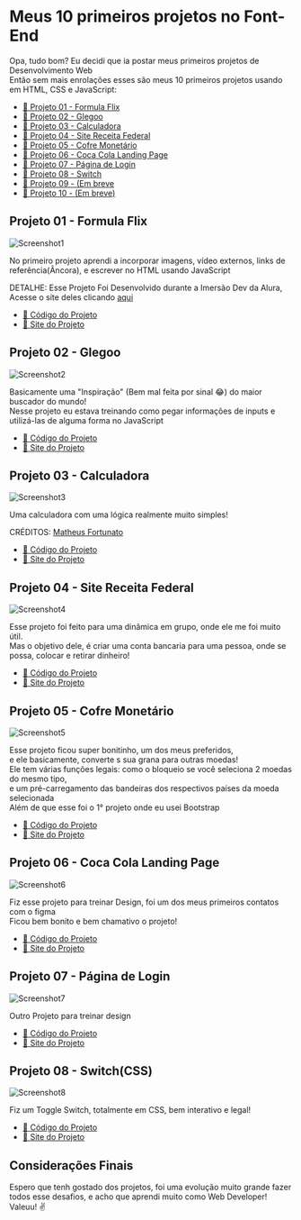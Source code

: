 # Meus 10 primeiros projetos no Font-End
Opa, tudo bom? Eu decidi que ia postar meus primeiros projetos de Desenvolvimento Web <br>
Então sem mais enrolações esses são meus 10 primeiros projetos usando em HTML, CSS e JavaScript:

* [📃 Projeto 01 - Formula Flix](#id01)
* [📃 Projeto 02 - Glegoo](#id02)
* [📃 Projeto 03 - Calculadora](#id03)
* [📃 Projeto 04 - Site Receita Federal](#id04)
* [📃 Projeto 05 - Cofre Monetário](#id05)
* [📃 Projeto 06 - Coca Cola Landing Page](#id06)
* [📃 Projeto 07 - Página de Login](#id07)
* [📃 Projeto 08 - Switch](#id08)
* [📃 Projeto 09 - (Em breve](#id09)
* [📃 Projeto 10 - (Em breve)](#id10)

## Projeto 01 - Formula Flix <a name="id01"></a>

![Screenshot1](https://github.com/LewisM-Dev/10-first-projects-on-frontend/blob/main/img/Screenshot1.png?raw=true) <br>

No primeiro projeto aprendi a incorporar imagens, vídeo externos, links de referência(Âncora), e escrever no HTML usando JavaScript

DETALHE: Esse Projeto Foi Desenvolvido durante a Imersão Dev da Alura, Acesse o site deles clicando [aqui](https://www.alura.com.br/)

* [🔗 Código do Projeto](https://github.com/LewisM-Dev/10-first-projects-on-frontend/tree/main/Projeto_01%20-%20Formula-One-Flix) <br>
* [🔗 Site do Projeto](https://lewism-dev.github.io/10-first-projects-on-frontend/Projeto_01%20-%20Formula-One-Flix/fl1x.html)

## Projeto 02 - Glegoo <a name="id02"></a>

![Screenshot2](https://github.com/LewisM-Dev/10-first-projects-on-frontend/blob/main/img/Screenshot2.png?raw=true) <br>

Basicamente uma "Inspiração" (Bem mal feita por sinal 😂) do maior buscador do mundo! <br>
Nesse projeto eu estava treinando como pegar informações de inputs e utilizá-las de alguma forma no JavaScript

* [🔗 Código do Projeto](https://github.com/LewisM-Dev/10-first-projects-on-frontend/tree/main/Projeto_02%20-%20Glegoo) <br>
* [🔗 Site do Projeto](https://lewism-dev.github.io/10-first-projects-on-frontend/Projeto_02%20-%20Glegoo/Glegoo.html)

## Projeto 03 - Calculadora <a name="id03"></a>

![Screenshot3](https://github.com/LewisM-Dev/10-first-projects-on-frontend/blob/main/img/Screenshot3.png?raw=true) <br>

Uma calculadora com uma lógica realmente muito simples!

CRÉDITOS: [Matheus Fortunato](https://github.com/mfortunat0)

* [🔗 Código do Projeto](https://github.com/LewisM-Dev/10-first-projects-on-frontend/tree/main/Projeto_03%20-%20Calculadora) <br>
* [🔗 Site do Projeto](https://lewism-dev.github.io/10-first-projects-on-frontend/Projeto_03%20-%20Calculadora/calcula.html)

## Projeto 04 - Site Receita Federal <a name="id04"></a>

![Screenshot4](https://github.com/LewisM-Dev/10-first-projects-on-frontend/blob/main/img/Screenshot4.png?raw=true) <br>

Esse projeto foi feito para uma dinâmica em grupo, onde ele me foi muito útil. <br>
Mas o objetivo dele, é criar uma conta bancaria para uma pessoa, onde se possa, colocar e retirar dinheiro!

* [🔗 Código do Projeto](https://github.com/LewisM-Dev/10-first-projects-on-frontend/tree/main/Projeto_04%20-%20Site%20Receita%20Federal) <br>
* [🔗 Site do Projeto](https://lewism-dev.github.io/10-first-projects-on-frontend/Projeto_04%20-%20Site%20Receita%20Federal/)

## Projeto 05 - Cofre Monetário <a name="id05"></a>

![Screenshot5](https://github.com/LewisM-Dev/10-first-projects-on-frontend/blob/main/img/Screenshot5.png?raw=true) <br>

Esse projeto ficou super bonitinho, um dos meus preferidos, <br>
e ele basicamente, converte s sua grana para outras moedas! <br>
Ele tem várias funções legais: como o bloqueio se você seleciona 2 moedas do mesmo tipo, <br>
e um pré-carregamento das bandeiras dos respectivos países da moeda selecionada <br>
Além de que esse foi o 1° projeto onde eu usei Bootstrap

* [🔗 Código do Projeto](https://github.com/LewisM-Dev/10-first-projects-on-frontend/tree/main/Projeto_05%20-%20Cofre%20Monet%C3%A1rio) <br>
* [🔗 Site do Projeto](https://lewism-dev.github.io/10-first-projects-on-frontend/Projeto_05%20-%20Cofre%20Monet%C3%A1rio/CM.html)

## Projeto 06 - Coca Cola Landing Page <a name="id06"></a>

![Screenshot6](https://github.com/LewisM-Dev/10-first-projects-on-frontend/blob/main/img/Screenshot6.png?raw=true) <br>

Fiz esse projeto para treinar Design, foi um dos meus primeiros contatos com o figma <br>
Ficou bem bonito e bem chamativo o projeto!

* [🔗 Código do Projeto](https://github.com/LewisM-Dev/10-first-projects-on-frontend/tree/main/Projeto_06%20-%20CocaCola%20Landing%20Page) <br>
* [🔗 Site do Projeto](https://lewism-dev.github.io/10-first-projects-on-frontend/Projeto_06%20-%20CocaCola%20Landing%20Page/coca.html)

## Projeto 07 - Página de Login <a name="id07"></a>

![Screenshot7](https://github.com/LewisM-Dev/10-first-projects-on-frontend/blob/main/img/Screenshot7.png?raw=true) <br>

Outro Projeto para treinar design

* [🔗 Código do Projeto](https://github.com/LewisM-Dev/10-first-projects-on-frontend/tree/main/Projeto_07%20-%20P%C3%A1gina%20de%20Login) <br>
* [🔗 Site do Projeto](https://lewism-dev.github.io/10-first-projects-on-frontend/Projeto_07%20-%20P%C3%A1gina%20de%20Login/)

## Projeto 08 - Switch(CSS) <a name="id08"></a>

![Screenshot8](https://github.com/LewisM-Dev/10-first-projects-on-frontend/blob/main/img/Screenshot8.png?raw=true) <br>

Fiz um Toggle Switch, totalmente em CSS, bem interativo e legal!

* [🔗 Código do Projeto](https://github.com/LewisM-Dev/10-first-projects-on-frontend/tree/main/Projeto_08%20-%20Switch(CSS)) <br>
* [🔗 Site do Projeto](https://lewism-dev.github.io/10-first-projects-on-frontend/Projeto_08%20-%20Switch(CSS)/)

## Considerações Finais
Espero que tenh gostado dos projetos, foi uma evolução muito grande fazer todos esse desafios, e acho que aprendi muito como Web Developer!
Valeuu! ✌
